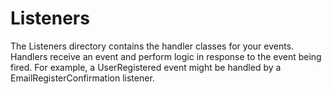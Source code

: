 # Listeners

The Listeners directory contains the handler classes for your events. Handlers receive an event and perform logic in response to the event being fired. For example, a UserRegistered event might be handled by a EmailRegisterConfirmation listener.